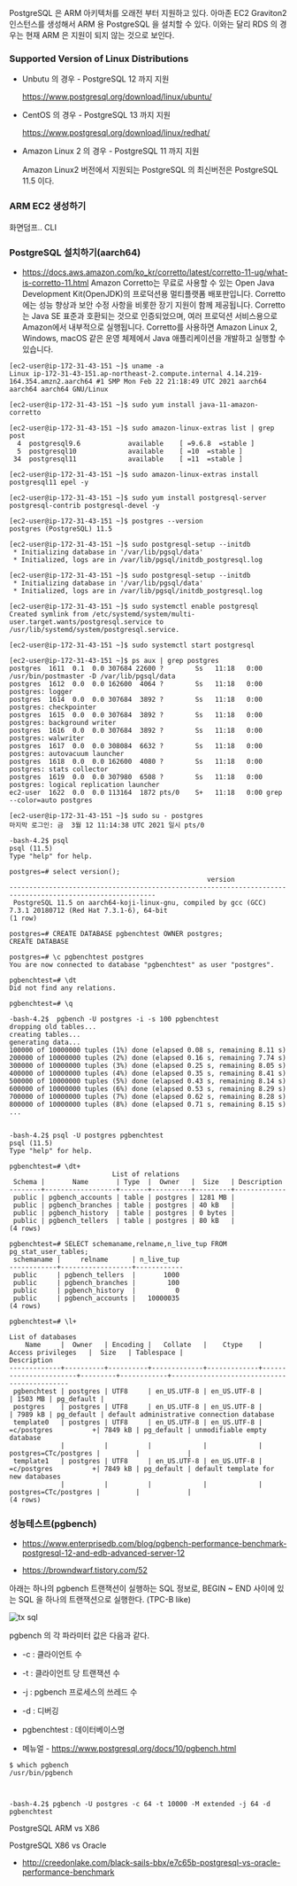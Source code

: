 PostgreSQL 은 ARM 아키텍처를 오래전 부터 지원하고 있다. 아마존 EC2 Graviton2 인스턴스를 생성해서 ARM 용 PostgreSQL 을 설치할 수 있다.
이와는 달리 RDS 의 경우는 현재 ARM 은 지원이 되지 않는 것으로 보인다. 

### Supported Version of Linux Distributions ###

* Unbutu 의 경우 - PostgreSQL 12 까지 지원

  https://www.postgresql.org/download/linux/ubuntu/

* CentOS 의 경우 - PostgreSQL 13 까지 지원

  https://www.postgresql.org/download/linux/redhat/
  
* Amazon Linux 2 의 경우 - PostgreSQL 11 까지 지원
   
  Amazon Linux2 버전에서 지원되는 PostgreSQL 의 최신버전은 PostgreSQL 11.5 이다.


### ARM EC2 생성하기 ###

화면덤프..
CLI 

### PostgreSQL 설치하기(aarch64) ###

* https://docs.aws.amazon.com/ko_kr/corretto/latest/corretto-11-ug/what-is-corretto-11.html
Amazon Corretto는 무료로 사용할 수 있는 Open Java Development Kit(OpenJDK)의 프로덕션용 멀티플랫폼 배포판입니다. Corretto에는 성능 향상과 보안 수정 사항을 비롯한 장기 지원이 함께 제공됩니다. Corretto는 Java SE 표준과 호환되는 것으로 인증되었으며, 여러 프로덕션 서비스용으로 Amazon에서 내부적으로 실행됩니다. Corretto를 사용하면 Amazon Linux 2, Windows, macOS 같은 운영 체제에서 Java 애플리케이션을 개발하고 실행할 수 있습니다.

```
[ec2-user@ip-172-31-43-151 ~]$ uname -a
Linux ip-172-31-43-151.ap-northeast-2.compute.internal 4.14.219-164.354.amzn2.aarch64 #1 SMP Mon Feb 22 21:18:49 UTC 2021 aarch64 aarch64 aarch64 GNU/Linux

[ec2-user@ip-172-31-43-151 ~]$ sudo yum install java-11-amazon-corretto

[ec2-user@ip-172-31-43-151 ~]$ sudo amazon-linux-extras list | grep post
  4  postgresql9.6            available    [ =9.6.8  =stable ]
  5  postgresql10             available    [ =10  =stable ]
 34  postgresql11             available    [ =11  =stable ]

[ec2-user@ip-172-31-43-151 ~]$ sudo amazon-linux-extras install postgresql11 epel -y

[ec2-user@ip-172-31-43-151 ~]$ sudo yum install postgresql-server postgresql-contrib postgresql-devel -y

[ec2-user@ip-172-31-43-151 ~]$ postgres --version
postgres (PostgreSQL) 11.5

[ec2-user@ip-172-31-43-151 ~]$ sudo postgresql-setup --initdb
 * Initializing database in '/var/lib/pgsql/data'
 * Initialized, logs are in /var/lib/pgsql/initdb_postgresql.log

[ec2-user@ip-172-31-43-151 ~]$ sudo postgresql-setup --initdb
 * Initializing database in '/var/lib/pgsql/data'
 * Initialized, logs are in /var/lib/pgsql/initdb_postgresql.log

[ec2-user@ip-172-31-43-151 ~]$ sudo systemctl enable postgresql
Created symlink from /etc/systemd/system/multi-user.target.wants/postgresql.service to /usr/lib/systemd/system/postgresql.service.

[ec2-user@ip-172-31-43-151 ~]$ sudo systemctl start postgresql

[ec2-user@ip-172-31-43-151 ~]$ ps aux | grep postgres
postgres  1611  0.1  0.0 307684 22600 ?        Ss   11:18   0:00 /usr/bin/postmaster -D /var/lib/pgsql/data
postgres  1612  0.0  0.0 162600  4064 ?        Ss   11:18   0:00 postgres: logger   
postgres  1614  0.0  0.0 307684  3892 ?        Ss   11:18   0:00 postgres: checkpointer   
postgres  1615  0.0  0.0 307684  3892 ?        Ss   11:18   0:00 postgres: background writer   
postgres  1616  0.0  0.0 307684  3892 ?        Ss   11:18   0:00 postgres: walwriter   
postgres  1617  0.0  0.0 308084  6632 ?        Ss   11:18   0:00 postgres: autovacuum launcher   
postgres  1618  0.0  0.0 162600  4080 ?        Ss   11:18   0:00 postgres: stats collector   
postgres  1619  0.0  0.0 307980  6508 ?        Ss   11:18   0:00 postgres: logical replication launcher   
ec2-user  1622  0.0  0.0 113164  1872 pts/0    S+   11:18   0:00 grep --color=auto postgres

[ec2-user@ip-172-31-43-151 ~]$ sudo su - postgres
마지막 로그인: 금  3월 12 11:14:38 UTC 2021 일시 pts/0

-bash-4.2$ psql
psql (11.5)
Type "help" for help.

postgres=# select version();
                                                  version                                                  
-----------------------------------------------------------------------------------------------------------
 PostgreSQL 11.5 on aarch64-koji-linux-gnu, compiled by gcc (GCC) 7.3.1 20180712 (Red Hat 7.3.1-6), 64-bit
(1 row)

postgres=# CREATE DATABASE pgbenchtest OWNER postgres;
CREATE DATABASE

postgres=# \c pgbenchtest postgres
You are now connected to database "pgbenchtest" as user "postgres".

pgbenchtest=# \dt
Did not find any relations.

pgbenchtest=# \q

-bash-4.2$  pgbench -U postgres -i -s 100 pgbenchtest
dropping old tables...
creating tables...
generating data...
100000 of 10000000 tuples (1%) done (elapsed 0.08 s, remaining 8.11 s)
200000 of 10000000 tuples (2%) done (elapsed 0.16 s, remaining 7.74 s)
300000 of 10000000 tuples (3%) done (elapsed 0.25 s, remaining 8.05 s)
400000 of 10000000 tuples (4%) done (elapsed 0.35 s, remaining 8.41 s)
500000 of 10000000 tuples (5%) done (elapsed 0.43 s, remaining 8.14 s)
600000 of 10000000 tuples (6%) done (elapsed 0.53 s, remaining 8.29 s)
700000 of 10000000 tuples (7%) done (elapsed 0.62 s, remaining 8.28 s)
800000 of 10000000 tuples (8%) done (elapsed 0.71 s, remaining 8.15 s)
...


-bash-4.2$ psql -U postgres pgbenchtest
psql (11.5)
Type "help" for help.

pgbenchtest=# \dt+
                          List of relations
 Schema |       Name       | Type  |  Owner   |  Size   | Description 
--------+------------------+-------+----------+---------+-------------
 public | pgbench_accounts | table | postgres | 1281 MB | 
 public | pgbench_branches | table | postgres | 40 kB   | 
 public | pgbench_history  | table | postgres | 0 bytes | 
 public | pgbench_tellers  | table | postgres | 80 kB   | 
(4 rows)

pgbenchtest=# SELECT schemaname,relname,n_live_tup FROM pg_stat_user_tables;
 schemaname |     relname      | n_live_tup 
------------+------------------+------------
 public     | pgbench_tellers  |       1000
 public     | pgbench_branches |        100
 public     | pgbench_history  |          0
 public     | pgbench_accounts |   10000035
(4 rows)

pgbenchtest=# \l+
                                                                     List of databases
    Name     |  Owner   | Encoding |   Collate   |    Ctype    |   Access privileges   |  Size   | Tablespace |                Description                 
-------------+----------+----------+-------------+-------------+-----------------------+---------+------------+--------------------------------------------
 pgbenchtest | postgres | UTF8     | en_US.UTF-8 | en_US.UTF-8 |                       | 1503 MB | pg_default | 
 postgres    | postgres | UTF8     | en_US.UTF-8 | en_US.UTF-8 |                       | 7989 kB | pg_default | default administrative connection database
 template0   | postgres | UTF8     | en_US.UTF-8 | en_US.UTF-8 | =c/postgres          +| 7849 kB | pg_default | unmodifiable empty database
             |          |          |             |             | postgres=CTc/postgres |         |            | 
 template1   | postgres | UTF8     | en_US.UTF-8 | en_US.UTF-8 | =c/postgres          +| 7849 kB | pg_default | default template for new databases
             |          |          |             |             | postgres=CTc/postgres |         |            | 
(4 rows)
```


### 성능테스트(pgbench) ###

* https://www.enterprisedb.com/blog/pgbench-performance-benchmark-postgresql-12-and-edb-advanced-server-12

* https://browndwarf.tistory.com/52

아래는 하나의 pgbench 트랜잭션이 실행하는 SQL 정보로, BEGIN ~ END 사이에 있는 SQL 을 하나의 트랜잭션으로 실행한다. (TPC-B like)

![tx sql](https://github.com/gnosia93/postgres-terraform/blob/main/appendix/images/pgbench_tx_sql.png)


pgbench 의 각 파라미터 값은 다음과 같다. 

* -c : 클라이언트 수
* -t : 클라이언트 당 트랜잭션 수
* -j : pgbench 프로세스의 쓰레드 수
* -d : 디버깅
* pgbenchtest : 데이터베이스명 


* 메뉴얼 - https://www.postgresql.org/docs/10/pgbench.html

```
$ which pgbench
/usr/bin/pgbench



-bash-4.2$ pgbench -U postgres -c 64 -t 10000 -M extended -j 64 -d pgbenchtest
```


PostgreSQL ARM vs X86

PostgreSQL X86 vs Oracle 

* http://creedonlake.com/black-sails-bbx/e7c65b-postgresql-vs-oracle-performance-benchmark

